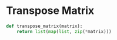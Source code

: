 # Transpose Matrix

```py
def transpose_matrix(matrix):
    return list(map(list, zip(*matrix)))
```